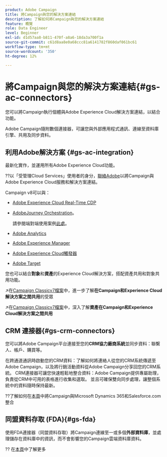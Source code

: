 ```yaml
---
product: Adobe Campaign
title: 將Campaign與您的解決方案連結
description: 了解如何將Campaign與您的解決方案連結
feature: 概覽
role: Data Engineer
level: Beginner
exl-id: d1d57aa8-b811-470f-a8a6-18da3a700f1a
source-git-commit: c61d8aa8e0a68ccc81a6141782f860daf061bc61
workflow-type: tm+mt
source-wordcount: '350'
ht-degree: 12%

---
```


# 將Campaign與您的解決方案連結{#gs-ac-connectors}

您可以將Campaign執行個體與Adobe Experience Cloud解決方案連結，以結合功能。

Adobe Campaign隨附數個連接器，可讓您與外部應用程式通訊、連線至資料庫引擎、共用及同步資料。

## 利用Adobe解決方案 {#gs-ac-integration}

最新化實作，並運用所有Adobe Experience Cloud功能。

??以「受管理Cloud Services」使用者的身分，[聯絡Adobe](../start/campaign-faq.md#support)以將Campaign與Adobe Experience Cloud服務和解決方案連結。

Campaign v8可以與：


* [Adobe Experience Cloud Real-Time CDP](../connect/ac-rtcdp.md)
* [AdobeJourney Orchestration](https://experienceleague.adobe.com/docs/journeys/using/action-journeys/acc-action.html?lang=en)。

   請參閱端對端使用案例[此處](https://experienceleague.adobe.com/docs/journeys/using/use-cases-journeys/campaign-classic-use-case.html?lang=zh-Hant)。

* [Adobe Analytics](../connect/ac-aa.md)
* [Adobe Experience Manager](../connect/ac-aem.md)
* [Adobe Experience Cloud觸發器](../connect/ac-triggers.md)
* [Adobe Target](../connect/ac-at.md)

您也可以結合&#x200B;**對象**&#x200B;和&#x200B;**資產**&#x200B;的Experience Cloud解決方案，搭配資產共用和對象共用功能。

↗️在[Campaign Classicv7檔案](https://experienceleague.adobe.com/docs/campaign-classic/using/integrating-with-adobe-experience-cloud/audience-sharing/sharing-audiences-with-adobe-experience-cloud.html?lang=en#integrating-with-adobe-experience-cloud)中，進一步了解&#x200B;**在Campaign和Experience Cloud解決方案之間共用**&#x200B;的受眾

↗️在[Campaign Classicv7檔案](https://experienceleague.adobe.com/docs/campaign-classic/using/integrating-with-adobe-experience-cloud/asset-sharing/sharing-assets-with-adobe-experience-cloud.html?lang=en#integrating-with-adobe-experience-cloud)中，深入了解&#x200B;**資產在Campaign和Experience Cloud解決方案之間共用**

## CRM 連接器{#gs-crm-connectors}

您可以將Adobe Campaign平台連接至您的&#x200B;**CRM協力廠商系統**&#x200B;並同步資料：聯繫人、帳戶、購買等。

在跨通道通訊時啟動您的CRM資料：了解如何將連絡人從您的CRM系統傳遞至Adobe Campaign，以及將行銷活動資料從Adobe Campaign分享回您的CRM系統。
CRM連接器可讓您快速輕鬆地整合資料：Adobe Campaign提供專屬助理，負責從CRM中可用的表格進行收集和選取。 並且可確保雙向同步處理，讓整個系統中的資料隨時保持最新。

??了解如何在[本頁](crm.md)中將Campaign與Microsoft Dynamics 365和Salesforce.com整合

## 同盟資料存取 (FDA){#gs-fda}

使用FDA連接器（同盟資料存取）將Campaign連線至一或多個&#x200B;**外部資料庫**，並處理儲存在資料庫中的資訊，而不會影響您的Campaign雲端資料庫資料。

?? 在[本頁](fda.md)中了解更多


<!-- 
 ## Integrate with social media

Use the **Managing social networks (Social Marketing)** option to interact with customers and prospects via Twitter.

* Send messages - Use Adobe Campaign Social Marketing to send messages on Twitter. Adobe Campaign lets you post messages directly to your twitter account. You can also send direct messages to all your followers.

* Collect new contacts - Adobe Campaign Social Marketing also makes it easy to acquire new contacts via Facebook: contact users and ask them if they want to share their profile information. If they accept, Adobe Campaign automatically recovers the data, which enables you to carry out targeting campaigns and, when possible, to implement cross-channel strategies.

💡 Learn how to set up and use Campaign Social Marketing in [this section](../connect/ac-tw.md) -->